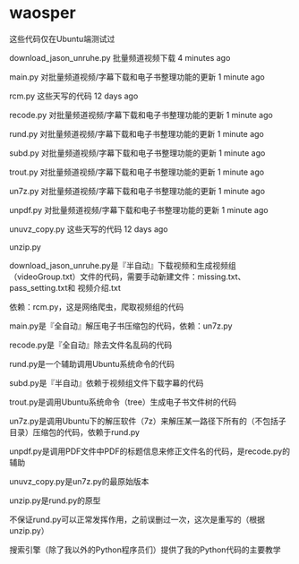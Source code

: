 # waosper
这些代码仅在Ubuntu端测试过

download_jason_unruhe.py 	批量频道视频下载 	4 minutes ago

main.py 	对批量频道视频/字幕下载和电子书整理功能的更新 	1 minute ago

rcm.py 	这些天写的代码 	12 days ago

recode.py 	对批量频道视频/字幕下载和电子书整理功能的更新 	1 minute ago

rund.py 	对批量频道视频/字幕下载和电子书整理功能的更新 	1 minute ago

subd.py 	对批量频道视频/字幕下载和电子书整理功能的更新 	1 minute ago

trout.py 	对批量频道视频/字幕下载和电子书整理功能的更新 	1 minute ago

un7z.py 	对批量频道视频/字幕下载和电子书整理功能的更新 	1 minute ago

unpdf.py 	对批量频道视频/字幕下载和电子书整理功能的更新 	1 minute ago

unuvz_copy.py 	这些天写的代码 	12 days ago

unzip.py

download_jason_unruhe.py是『半自动』下载视频和生成视频组（videoGroup.txt）文件的代码，需要手动新建文件：missing.txt、pass_setting.txt和 视频介绍.txt

依赖：rcm.py，这是网络爬虫，爬取视频组的代码

main.py是『全自动』解压电子书压缩包的代码，依赖：un7z.py

recode.py是『全自动』除去文件名乱码的代码

rund.py是一个辅助调用Ubuntu系统命令的代码

subd.py是『半自动』依赖于视频组文件下载字幕的代码

trout.py是调用Ubuntu系统命令（tree）生成电子书文件树的代码

un7z.py是调用Ubuntu下的解压软件（7z）来解压某一路径下所有的（不包括子目录）压缩包的代码，依赖于rund.py

unpdf.py是调用PDF文件中PDF的标题信息来修正文件名的代码，是recode.py的辅助

unuvz_copy.py是un7z.py的最原始版本

unzip.py是rund.py的原型

不保证rund.py可以正常发挥作用，之前误删过一次，这次是重写的（根据unzip.py）

搜索引擎（除了我以外的Python程序员们）提供了我的Python代码的主要教学
